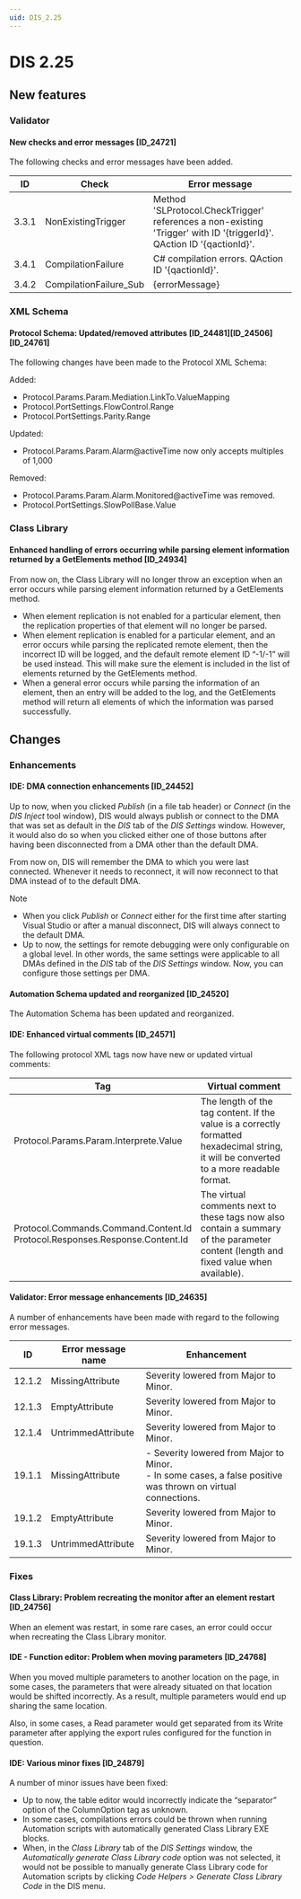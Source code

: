 ```yaml
---
uid: DIS_2.25
---
```


# DIS 2.25

## New features

### Validator

#### New checks and error messages \[ID_24721\]

The following checks and error messages have been added.

| ID    | Check                  | Error message                                                                                                         |
|-------|------------------------|-----------------------------------------------------------------------------------------------------------------------|
| 3.3.1 | NonExistingTrigger     | Method 'SLProtocol.CheckTrigger' references a non-existing 'Trigger' with ID '{triggerId}'. QAction ID '{qactionId}'. |
| 3.4.1 | CompilationFailure     | C# compilation errors. QAction ID '{qactionId}'.                                                                      |
| 3.4.2 | CompilationFailure_Sub | {errorMessage}                                                                                                        |

### XML Schema

#### Protocol Schema: Updated/removed attributes \[ID_24481\]\[ID_24506\]\[ID_24761\]

The following changes have been made to the Protocol XML Schema:

Added:

- Protocol.Params.Param.Mediation.LinkTo.ValueMapping
- Protocol.PortSettings.FlowControl.Range
- Protocol.PortSettings.Parity.Range

Updated:

- Protocol.Params.Param.Alarm@activeTime now only accepts multiples of 1,000

Removed:

- Protocol.Params.Param.Alarm.Monitored@activeTime was removed.
- Protocol.PortSettings.SlowPollBase.Value

### Class Library

#### Enhanced handling of errors occurring while parsing element information returned by a GetElements method \[ID_24934\]

From now on, the Class Library will no longer throw an exception when an error occurs while parsing element information returned by a GetElements method.

- When element replication is not enabled for a particular element, then the replication properties of that element will no longer be parsed.
- When element replication is enabled for a particular element, and an error occurs while parsing the replicated remote element, then the incorrect ID will be logged, and the default remote element ID “-1/-1” will be used instead. This will make sure the element is included in the list of elements returned by the GetElements method.
- When a general error occurs while parsing the information of an element, then an entry will be added to the log, and the GetElements method will return all elements of which the information was parsed successfully.

## Changes

### Enhancements

#### IDE: DMA connection enhancements \[ID_24452\]

Up to now, when you clicked *Publish* (in a file tab header) or *Connect* (in the *DIS Inject* tool window), DIS would always publish or connect to the DMA that was set as default in the *DIS* tab of the *DIS Settings* window. However, it would also do so when you clicked either one of those buttons after having been disconnected from a DMA other than the default DMA.

From now on, DIS will remember the DMA to which you were last connected. Whenever it needs to reconnect, it will now reconnect to that DMA instead of to the default DMA.

> [!NOTE]
>
> - When you click *Publish* or *Connect* either for the first time after starting Visual Studio or after a manual disconnect, DIS will always connect to the default DMA.
> - Up to now, the settings for remote debugging were only configurable on a global level. In other words, the same settings were applicable to all DMAs defined in the *DIS* tab of the *DIS Settings* window. Now, you can configure those settings per DMA.

#### Automation Schema updated and reorganized \[ID_24520\]

The Automation Schema has been updated and reorganized.

#### IDE: Enhanced virtual comments \[ID_24571\]

The following protocol XML tags now have new or updated virtual comments:

| Tag | Virtual comment |
|-----|-----------------|
| Protocol.Params.Param.Interprete.Value | The length of the tag content. If the value is a correctly formatted hexadecimal string, it will be converted to a more readable format. |
| Protocol.Commands.Command.Content.Id<br>Protocol.Responses.Response.Content.Id | The virtual comments next to these tags now also contain a summary of the parameter content (length and fixed value when available). |

#### Validator: Error message enhancements \[ID_24635\]

A number of enhancements have been made with regard to the following error messages.

| ID     | Error message name | Enhancement                                                                                                                                                                                                                                       |
|--------|--------------------|---------------------------------------------------------------------------------------------------------------------------------------------------------------------------------------------------------------------------------------------------|
| 12.1.2 | MissingAttribute   | Severity lowered from Major to Minor.                                                                                                                                                                                                             |
| 12.1.3 | EmptyAttribute     | Severity lowered from Major to Minor.                                                                                                                                                                                                             |
| 12.1.4 | UntrimmedAttribute | Severity lowered from Major to Minor.                                                                                                                                                                                                             |
| 19.1.1 | MissingAttribute   | \-  Severity lowered from Major to Minor.<br> -  In some cases, a false positive was thrown on virtual connections. |
| 19.1.2 | EmptyAttribute     | Severity lowered from Major to Minor.                                                                                                                                                                                                             |
| 19.1.3 | UntrimmedAttribute | Severity lowered from Major to Minor.                                                                                                                                                                                                             |

### Fixes

#### Class Library: Problem recreating the monitor after an element restart \[ID_24756\]

When an element was restart, in some rare cases, an error could occur when recreating the Class Library monitor.

#### IDE - Function editor: Problem when moving parameters \[ID_24768\]

When you moved multiple parameters to another location on the page, in some cases, the parameters that were already situated on that location would be shifted incorrectly. As a result, multiple parameters would end up sharing the same location.

Also, in some cases, a Read parameter would get separated from its Write parameter after applying the export rules configured for the function in question.

#### IDE: Various minor fixes \[ID_24879\]

A number of minor issues have been fixed:

- Up to now, the table editor would incorrectly indicate the “separator” option of the ColumnOption tag as unknown.
- In some cases, compilations errors could be thrown when running Automation scripts with automatically generated Class Library EXE blocks.
- When, in the *Class Library* tab of the *DIS Settings* window, the *Automatically generate Class Library code* option was not selected, it would not be possible to manually generate Class Library code for Automation scripts by clicking *Code Helpers \> Generate Class Library Code* in the DIS menu.
